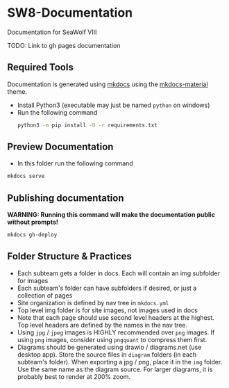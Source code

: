 # SW8-Documentation

Documentation for SeaWolf VIII

TODO: Link to gh pages documentation


## Required Tools

Documentation is generated using [mkdocs](https://www.mkdocs.org/) using the [mkdocs-material](https://squidfunk.github.io/mkdocs-material/) theme.

- Install Python3 (executable may just be named `python` on windows)
- Run the following command
    ```sh
    python3 -m pip install -U -r requirements.txt
    ```

## Preview Documentation

- In this folder run the following command

```sh
mkdocs serve
```


## Publishing documentation

**WARNING: Running this command will make the documentation public without prompts!**

```sh
mkdocs gh-deploy
```


## Folder Structure & Practices

- Each subteam gets a folder in docs. Each will contain an img subfolder for images
- Each subteam's folder can have subfolders if desired, or just a collection of pages
- Site organization is defined by nav tree in `mkdocs.yml`
- Top level img folder is for site images, not images used in docs
- Note that each page should use second level headers at the highest. Top level headers are defined by the names in the nav tree.
- Using `jpg` / `jpeg` images is HIGHLY recommended over `png` images. If using `png` images, consider using `pngquant` to compress them first.
- Diagrams should be generated using drawio / diagrams.net (use desktop app). Store the source files in `diagram` folders (in each subteam's folder). When exporting a jpg / png, place it in the `img` folder. Use the same name as the diagram source. For larger diagrams, it is probably best to render at 200% zoom.
